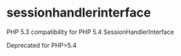 # sessionhandlerinterface
PHP 5.3 compatibility for PHP 5.4 SessionHandlerInterface

Deprecated for PHP>5.4